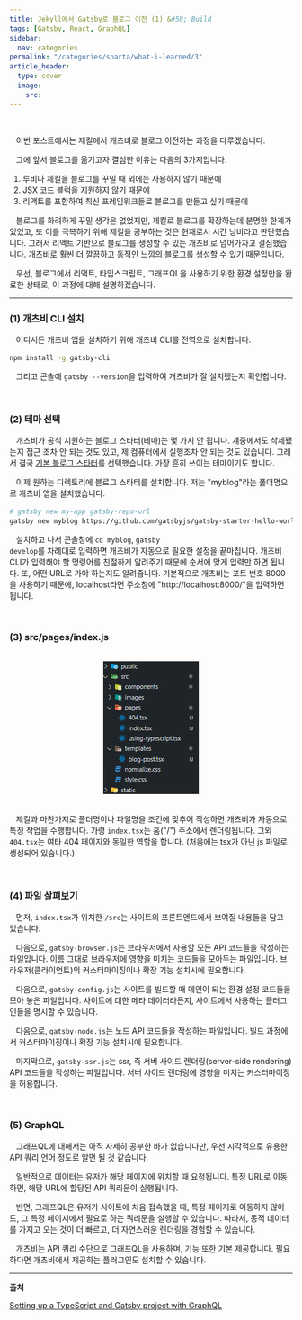 ```yaml
---
title: Jekyll에서 Gatsby로 블로그 이전 (1) &#58; Build
tags: [Gatsby, React, GraphQL]
sidebar:
  nav: categories
permalink: "/categories/sparta/what-i-learned/3"
article_header:
  type: cover
  image:
    src:
---
```


<!-- more-->

<br/>

&nbsp;&nbsp; 이번 포스트에서는 제킬에서 개츠비로 블로그 이전하는 과정을 다루겠습니다.

&nbsp;&nbsp; 그에 앞서 블로그를 옮기고자 결심한 이유는 다음의 3가지입니다.

1. 루비나 제킬을 블로그를 꾸밀 때 외에는 사용하지 않기 때문에
2. JSX 코드 블럭을 지원하지 않기 때문에
3. 리액트를 포함하여 최신 프레임워크들로 블로그를 만들고 싶기 때문에

&nbsp;&nbsp; 블로그를 화려하게 꾸밀 생각은 없었지만, 제킬로 블로그를 확장하는데 분명한 한계가 있었고, 또 이를 극복하기 위해 제킬을 공부하는 것은 현재로서 시간 낭비라고 판단했습니다. 그래서 리액트 기반으로 블로그를 생성할 수 있는 개츠비로 넘어가자고 결심했습니다. 개츠비로 훨씬 더 깔끔하고 동적인 느낌의 블로그를 생성할 수 있기 때문입니다.

&nbsp;&nbsp; 우선, 블로그에서 리액트, 타입스크립트, 그래프QL을 사용하기 위한 환경 설정만을 완료한 상태로, 이 과정에 대해 설명하겠습니다.

---

### (1) 개츠비 CLI 설치

&nbsp;&nbsp; 어디서든 개츠비 앱을 설치하기 위해 개츠비 CLI를 전역으로 설치합니다.

```zsh
npm install -g gatsby-cli
```

&nbsp;&nbsp; 그리고 콘솔에 <code>gatsby --version</code>을 입력하여 개츠비가 잘 설치됐는지 확인합니다.

<br/>

### (2) 테마 선택

&nbsp;&nbsp; 개츠비가 공식 지원하는 블로그 스타터(테마)는 몇 가지 안 됩니다. 걔중에서도 삭제됐는지 접근 조차 안 되는 것도 있고, 제 컴퓨터에서 실행조차 안 되는 것도 있습니다. 그래서 결국 [기본 블로그 스타터](https://www.gatsbyjs.com/starters/gatsbyjs/gatsby-starter-blog/)를 선택했습니다. 가장 흔히 쓰이는 테마이기도 합니다.

&nbsp;&nbsp; 이제 원하는 디렉토리에 블로그 스타터를 설치합니다. 저는 "myblog"라는 폴더명으로 개츠비 앱을 설치했습니다.

```zsh
# gatsby new my-app gatsby-repo-url
gatsby new myblog https://github.com/gatsbyjs/gatsby-starter-hello-world
```

&nbsp;&nbsp; 설치하고 나서 콘솔창에 <code>cd myblog</code>, <code>gatsby develop</code>를 차례대로 입력하면 개츠비가 자동으로 필요한 설정을 끝마칩니다. 개츠비 CLI가 입력해야 할 명령어를 친절하게 알려주기 때문에 순서에 맞게 입력만 하면 됩니다. 또, 어떤 URL로 가야 하는지도 알려줍니다. 기본적으로 개츠비는 포트 번호 8000을 사용하기 때문에, localhost라면 주소창에 "http://localhost:8000/"을 입력하면 됩니다.

<br/>

### (3) src/pages/index.js

<br/>

<div align="center">
<img src="/assets/images/sparta/wil/gatsby_01.png" alt=""/>
</div>

<br/>

&nbsp;&nbsp; 제킬과 마찬가지로 폴더명이나 파일명을 조건에 맞추어 작성하면 개츠비가 자동으로 특정 작업을 수행합니다. 가령 <code>index.tsx</code>는 홈("/") 주소에서 렌더링됩니다. 그외 <code>404.tsx</code>는 여타 404 페이지와 동일한 역할을 합니다. (처음에는 tsx가 아닌 js 파일로 생성되어 있습니다.)

<br/>

### (4) 파일 살펴보기

&nbsp;&nbsp; 먼저, <code>index.tsx</code>가 위치한 <code>/src</code>는 사이트의 프론트엔드에서 보여질 내용들을 담고 있습니다.

&nbsp;&nbsp; 다음으로, <code>gatsby-browser.js</code>는 브라우저에서 사용할 모든 API 코드들을 작성하는 파일입니다. 이름 그대로 브라우저에 영향을 미치는 코드들을 모아두는 파일입니다. 브라우저(클라이언트)의 커스터마이징이나 확장 기능 설치시에 필요합니다.

&nbsp;&nbsp; 다음으로, <code>gatsby-config.js</code>는 사이트를 빌드할 때 메인이 되는 환경 설정 코드들을 모아 놓은 파일입니다. 사이트에 대한 메타 데이터라든지, 사이트에서 사용하는 플러그인들을 명시할 수 있습니다.

&nbsp;&nbsp; 다음으로, <code>gatsby-node.js</code>는 노드 API 코드들을 작성하는 파일입니다. 빌드 과정에서 커스터마이징이나 확장 기능 설치시에 필요합니다.

&nbsp;&nbsp; 마지막으로, <code>gatsby-ssr.js</code>는 ssr, 즉 서버 사이드 렌더링(server-side rendering) API 코드들을 작성하는 파일입니다. 서버 사이드 렌더링에 영향을 미치는 커스터마이징을 허용합니다.

<br/>

### (5) GraphQL

&nbsp;&nbsp; 그래프QL에 대해서는 아직 자세히 공부한 바가 없습니다만, 우선 시각적으로 유용한 API 쿼리 언어 정도로 알면 될 것 같습니다.

&nbsp;&nbsp; 일반적으로 데이터는 유저가 해당 페이지에 위치할 때 요청됩니다. 특정 URL로 이동하면, 해당 URL에 할당된 API 쿼리문이 실행됩니다.

&nbsp;&nbsp; 반면, 그래프QL은 유저가 사이트에 처음 접속했을 때, 특정 페이지로 이동하지 않아도, 그 특정 페이지에서 필요로 하는 쿼리문을 실행할 수 있습니다. 따라서, 동적 데이터를 가지고 오는 것이 더 빠르고, 더 자연스러운 렌더링을 경험할 수 있습니다.

&nbsp;&nbsp; 개츠비는 API 쿼리 수단으로 그래프QL을 사용하며, 기능 또한 기본 제공합니다. 필요하다면 개츠비에서 제공하는 플러그인도 설치할 수 있습니다.

---

**출처**

[Setting up a TypeScript and Gatsby project with GraphQL](https://blog.logrocket.com/set-up-typescript-gatsby-project-graphql/)
